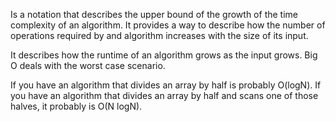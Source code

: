 Is a notation that describes the upper bound of the growth of the time complexity of an algorithm. It provides a way to describe how the number of operations required by and algorithm increases with the size of its input.

It describes how the runtime of an algorithm grows as the input grows. Big O deals with the worst case scenario.

If you have an algorithm that divides an array by half is probably O(logN).
If you have an algorithm that divides an array by half and scans one of those halves, it probably is O(N logN).